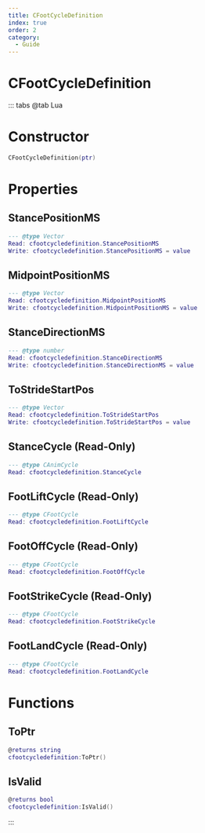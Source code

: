 ```yaml
---
title: CFootCycleDefinition
index: true
order: 2
category:
  - Guide
---
```


# CFootCycleDefinition

::: tabs
@tab Lua
# Constructor
```lua
CFootCycleDefinition(ptr)
```
# Properties
## StancePositionMS 
```lua
--- @type Vector
Read: cfootcycledefinition.StancePositionMS
Write: cfootcycledefinition.StancePositionMS = value
```
## MidpointPositionMS 
```lua
--- @type Vector
Read: cfootcycledefinition.MidpointPositionMS
Write: cfootcycledefinition.MidpointPositionMS = value
```
## StanceDirectionMS 
```lua
--- @type number
Read: cfootcycledefinition.StanceDirectionMS
Write: cfootcycledefinition.StanceDirectionMS = value
```
## ToStrideStartPos 
```lua
--- @type Vector
Read: cfootcycledefinition.ToStrideStartPos
Write: cfootcycledefinition.ToStrideStartPos = value
```
## StanceCycle (Read-Only)
```lua
--- @type CAnimCycle
Read: cfootcycledefinition.StanceCycle
```
## FootLiftCycle (Read-Only)
```lua
--- @type CFootCycle
Read: cfootcycledefinition.FootLiftCycle
```
## FootOffCycle (Read-Only)
```lua
--- @type CFootCycle
Read: cfootcycledefinition.FootOffCycle
```
## FootStrikeCycle (Read-Only)
```lua
--- @type CFootCycle
Read: cfootcycledefinition.FootStrikeCycle
```
## FootLandCycle (Read-Only)
```lua
--- @type CFootCycle
Read: cfootcycledefinition.FootLandCycle
```
# Functions
## ToPtr
```lua
@returns string
cfootcycledefinition:ToPtr()
```
## IsValid
```lua
@returns bool
cfootcycledefinition:IsValid()
```

:::